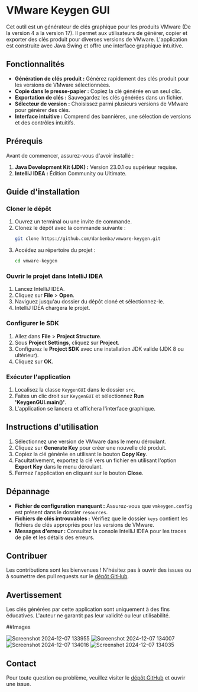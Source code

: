 # VMware Keygen GUI

Cet outil est un générateur de clés graphique pour les produits VMware (De la version 4 a la version 17). Il permet aux utilisateurs de générer, copier et exporter des clés produit pour diverses versions de VMware. L'application est construite avec Java Swing et offre une interface graphique intuitive.

## Fonctionnalités

- **Génération de clés produit :** Générez rapidement des clés produit pour les versions de VMware sélectionnées.
- **Copie dans le presse-papier :** Copiez la clé générée en un seul clic.
- **Exportation de clés :** Sauvegardez les clés générées dans un fichier.
- **Sélecteur de version :** Choisissez parmi plusieurs versions de VMware pour générer des clés.
- **Interface intuitive :** Comprend des bannières, une sélection de versions et des contrôles intuitifs.

## Prérequis

Avant de commencer, assurez-vous d'avoir installé :

1. **Java Development Kit (JDK) :** Version 23.0.1 ou supérieur requise.
2. **IntelliJ IDEA :** Édition Community ou Ultimate.

## Guide d'installation

### Cloner le dépôt

1. Ouvrez un terminal ou une invite de commande.
2. Clonez le dépôt avec la commande suivante :
   ```bash
   git clone https://github.com/danbenba/vmware-keygen.git
   ```
3. Accédez au répertoire du projet :
   ```bash
   cd vmware-keygen
   ```

### Ouvrir le projet dans IntelliJ IDEA

1. Lancez IntelliJ IDEA.
2. Cliquez sur **File** > **Open**.
3. Naviguez jusqu'au dossier du dépôt cloné et sélectionnez-le.
4. IntelliJ IDEA chargera le projet.

### Configurer le SDK

1. Allez dans **File** > **Project Structure**.
2. Sous **Project Settings**, cliquez sur **Project**.
3. Configurez le **Project SDK** avec une installation JDK valide (JDK 8 ou ultérieur).
4. Cliquez sur **OK**.

### Exécuter l'application

1. Localisez la classe `KeygenGUI` dans le dossier `src`.
2. Faites un clic droit sur `KeygenGUI` et sélectionnez **Run 'KeygenGUI.main()'**.
3. L'application se lancera et affichera l'interface graphique.

## Instructions d'utilisation

1. Sélectionnez une version de VMware dans le menu déroulant.
2. Cliquez sur **Generate Key** pour créer une nouvelle clé produit.
3. Copiez la clé générée en utilisant le bouton **Copy Key**.
4. Facultativement, exportez la clé vers un fichier en utilisant l'option **Export Key** dans le menu déroulant.
5. Fermez l'application en cliquant sur le bouton **Close**.

## Dépannage

- **Fichier de configuration manquant :** Assurez-vous que `vmkeygen.config` est présent dans le dossier `resources`.
- **Fichiers de clés introuvables :** Vérifiez que le dossier `keys` contient les fichiers de clés appropriés pour les versions de VMware.
- **Messages d'erreur :** Consultez la console IntelliJ IDEA pour les traces de pile et les détails des erreurs.

## Contribuer

Les contributions sont les bienvenues ! N'hésitez pas à ouvrir des issues ou à soumettre des pull requests sur le [dépôt GitHub](https://github.com/danbenba/vmware-keygen).

## Avertissement

Les clés générées par cette application sont uniquement à des fins éducatives. L'auteur ne garantit pas leur validité ou leur utilisabilité.

##Images

![Screenshot 2024-12-07 133955](https://github.com/user-attachments/assets/40b076b3-e5d8-4a7a-9eeb-5af3bdf29578)
![Screenshot 2024-12-07 134007](https://github.com/user-attachments/assets/84663e65-beb5-4ccb-a9f8-1934bb1b885e)
![Screenshot 2024-12-07 134016](https://github.com/user-attachments/assets/09e0bf84-5235-4497-a73d-60dc1543ae51)
![Screenshot 2024-12-07 134035](https://github.com/user-attachments/assets/f6ff4ef7-0c05-4d81-8be6-54fe9d231811)

## Contact

Pour toute question ou problème, veuillez visiter le [dépôt GitHub](https://github.com/danbenba/vmware-keygen) et ouvrir une issue.
